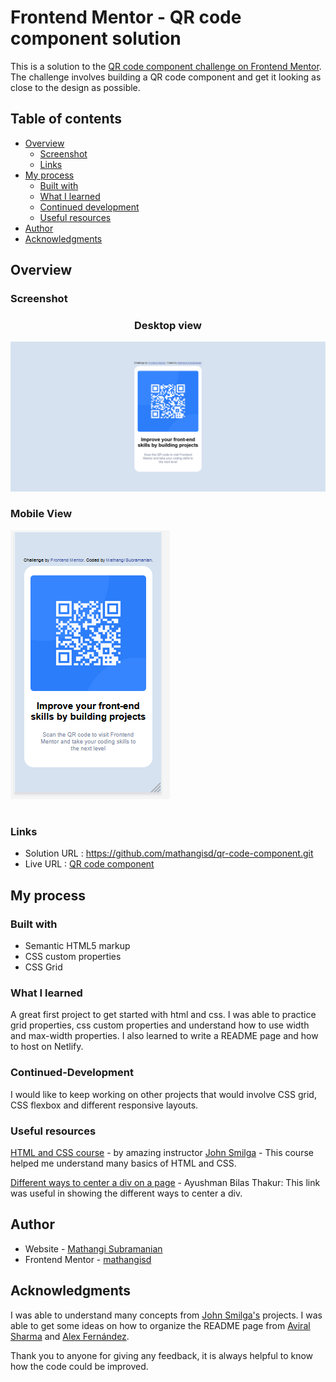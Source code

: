 # Frontend Mentor - QR code component solution

This is a solution to the [QR code component challenge on Frontend Mentor](https://www.frontendmentor.io/challenges/qr-code-component-iux_sIO_H). The challenge involves building a QR code component and get it looking as close to the design as possible.

## Table of contents

- [Overview](#overview)
  - [Screenshot](#screenshot)
  - [Links](#links)
- [My process](#my-process)
  - [Built with](#built-with)
  - [What I learned](#what-i-learned)
  - [Continued development](#continued-development)
  - [Useful resources](#useful-resources)
- [Author](#author)
- [Acknowledgments](#acknowledgments)


## Overview
### Screenshot


### <p style="text-align: center;">Desktop view</p> 

![](./screenshot_qrcode_desktop.png)


### <p style="text-align: left;">Mobile View</p> 

![](./screenshot_qrcode_mobile.png)

# 
### Links

- Solution URL : https://github.com/mathangisd/qr-code-component.git 
- Live URL : [QR code component](https://qa-code-component.netlify.app/)


## My process
### Built with

- Semantic HTML5 markup
- CSS custom properties
- CSS Grid

### What I learned

A great first project to get started with html and css. I was able to practice grid properties, css custom properties and understand how to use width and max-width properties. I also learned to write a README page and how to host on Netlify. 

### Continued-Development
I would like to keep working on other projects that would involve CSS grid, CSS flexbox and different responsive layouts.

### Useful resources

[HTML and CSS course](https://www.youtube.com/watch?v=-8ORfgUa8ow&list=PLnHJACx3NwAdT_8forzXYvx0o4A2VnoHX) - by amazing instructor [John Smilga](https://johnsmilga.com/) - This course helped me understand many basics of HTML and CSS.

[Different ways to center a div on a page](https://dev.to/abthakur/different-ways-to-center-a-div-in-a-webpage-5enn) - Ayushman Bilas Thakur: This link was useful in showing the different ways to center a div.

## Author
- Website - [Mathangi Subramanian](https://github.com/mathangisd)
- Frontend Mentor - [mathangisd](https://www.frontendmentor.io/profile/mathangisd)

## Acknowledgments
I was able to understand many concepts from [John Smilga's](https://johnsmilga.com/) projects. 
I was able to get some ideas on how to organize the README page from [Aviral Sharma](https://github.com/aviralsharma07/QR-code-component) and [Alex Fernández](https://github.com/Arekkusu17/QR-code-component-challenge#overview).

Thank you to anyone for giving any feedback, it is always helpful to know how the code could be improved.